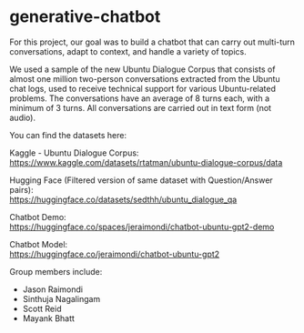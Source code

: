 # generative-chatbot

For this project, our goal was to build a chatbot that can carry out multi-turn conversations, adapt to context, and handle a variety of topics.

We used a sample of the new Ubuntu Dialogue Corpus that consists of almost one million two-person conversations extracted from the Ubuntu chat logs, used to receive technical support for various Ubuntu-related problems. The conversations have an average of 8 turns each, with a minimum of 3 turns. All conversations are carried out in text form (not audio).

You can find the datasets here:

Kaggle - Ubuntu Dialogue Corpus:<br>
https://www.kaggle.com/datasets/rtatman/ubuntu-dialogue-corpus/data

Hugging Face (Filtered version of same dataset with Question/Answer pairs):<br>
https://huggingface.co/datasets/sedthh/ubuntu_dialogue_qa

Chatbot Demo:<br>
https://huggingface.co/spaces/jeraimondi/chatbot-ubuntu-gpt2-demo

Chatbot Model:<br>
https://huggingface.co/jeraimondi/chatbot-ubuntu-gpt2

Group members include:
* Jason Raimondi
* Sinthuja Nagalingam
* Scott Reid
* Mayank Bhatt
